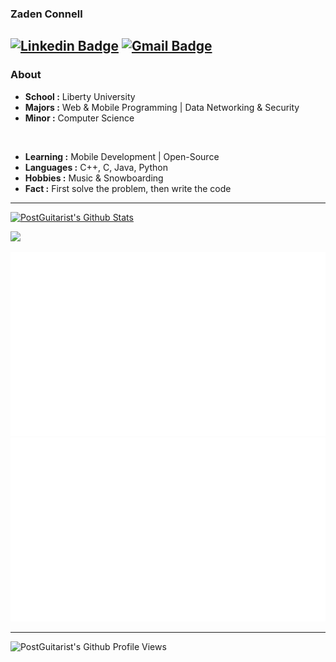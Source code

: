 ### Zaden Connell 
[![Linkedin Badge](https://img.shields.io/badge/-Zaden%20Connell-blue?style=flat-square&logo=Linkedin&logoColor=white&link=https://www.linkedin.com/in/zaden-connell//)](https://www.linkedin.com/in/zaden-connell/) [![Gmail Badge](https://img.shields.io/badge/-zaden.connell@gmail.com-c14438?style=flat-square&logo=Gmail&logoColor=white&link=mailto:zaden.connell@gmail.com)](mailto:zaden.connell@gmail.com)
---------------------------------------------------------------------------------------------------------------------------------------------------------------------------------
### About

-  **School :** Liberty University
-  **Majors :** Web & Mobile Programming | Data Networking & Security
-  **Minor :** Computer Science
<br />

-  **Learning :** Mobile Development | Open-Source 	
-  **Languages :** C++, C, Java, Python
-  **Hobbies :** Music & Snowboarding
-  **Fact :** First solve the problem, then write the code 

---------------------------------------------------------------------------------------------------------------------------------------------------------------------------------

[![PostGuitarist's Github Stats](https://github-readme-stats.vercel.app/api?username=postguitarist&show_icons=true)](https://github-readme-stats.vercel.app/api?username=postguitarist&show_icons=true)
<br/>

![](https://activity-graph.herokuapp.com/graph?username=postguitarist&theme=redical)

<a href="https://github.com/postguitarist/postguitarist">

![](https://github.com/postguitarist/postguitarist/blob/master/generated/overview.svg)
![](https://github.com/postguitarist/postguitarist/blob/master/generated/languages.svg)

</a>

---------------------------------------------------------------------------------------------------------------------------------------------------------------------------------

![PostGuitarist's Github Profile Views](https://komarev.com/ghpvc/?username=postguitarist&color=blue)  
